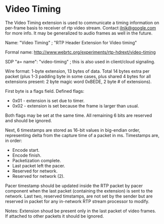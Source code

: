 # Video Timing

The Video Timing extension is used to communicate a timing information on
per-frame basis to receiver of rtp video stream. Contact <ilnik@google.com> for
more info. It may be generalized to audio frames as well in the future.

Name: "Video Timing" ; "RTP Header Extension for Video timing"

Formal name: <http://www.webrtc.org/experiments/rtp-hdrext/video-timing>

SDP "a= name": "video-timing" ; this is also used in client/cloud signaling.

Wire format: 1-byte extension, 13 bytes of data. Total 14 bytes extra per packet
(plus 1-3 padding byte in some cases, plus shared 4 bytes for all extensions
present: 2 byte magic word 0xBEDE, 2 byte # of extensions).

First byte is a flags field. Defined flags:

  * 0x01 - extension is set due to timer.
  * 0x02 - extension is set because the frame is larger than usual.

Both flags may be set at the same time. All remaining 6 bits are reserved and
should be ignored.

Next, 6 timestamps are stored as 16-bit values in big-endian order, representing
delta from the capture time of a packet in ms.
Timestamps are, in order:

  * Encode start.
  * Encode finish.
  * Packetization complete.
  * Last packet left the pacer.
  * Reserved for network.
  * Reserved for network (2).

Pacer timestamp should be updated inside the RTP packet by pacer component when
the last packet (containing the extension) is sent to the network. Last two,
reserved timstamps, are not set by the sender but are reserved in packet for any
in-network RTP stream processor to modify.

Notes: Extension shoud be present only in the last packet of video frames. If
attached to other packets it should be ignored.
